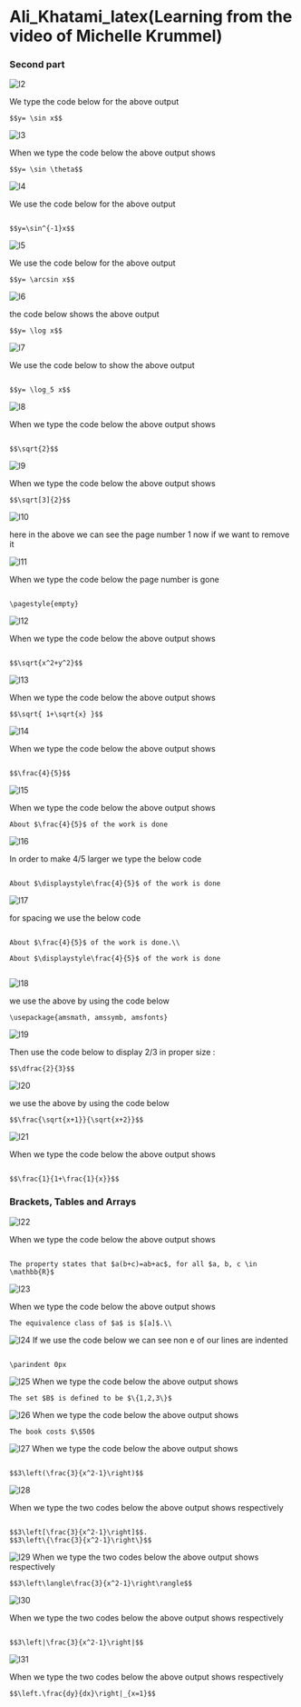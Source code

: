 # Ali_Khatami_latex(Learning from the video of Michelle Krummel)

### Second part 

![l2](https://github.com/C191068/Ali_Khatami_latex/assets/89090776/614043f3-a505-4391-92cc-34dc86b26ffa)

We type the code below for the above output <br>

```
$$y= \sin x$$

```

![l3](https://github.com/C191068/Ali_Khatami_latex/assets/89090776/7dd76079-8abd-473d-9d6e-56e93f9d8c6d)

When we type the code below the above output shows <br>

```
$$y= \sin \theta$$

```

![l4](https://github.com/C191068/Ali_Khatami_latex2/assets/89090776/84f5b1c4-b0e8-4266-8d4f-e6f85b39f734)

We use the code below for the above output <br>

```

$$y=\sin^{-1}x$$

```

![l5](https://github.com/C191068/Ali_Khatami_latex2/assets/89090776/6d360dbf-cf16-4a63-bff0-2b8168b75b44)

We use the code below for the above output <br>

```
$$y= \arcsin x$$

```


![l6](https://github.com/C191068/Ali_Khatami_latex2/assets/89090776/232ce9bb-3d12-442a-8669-40ddabb18883)

the code below shows the above output <br>

```
$$y= \log x$$

```

![l7](https://github.com/C191068/Ali_Khatami_latex2/assets/89090776/737e005a-7d78-49be-b7c7-3bbe49a9caa0)

We use the code below to show the above output <br>

```

$$y= \log_5 x$$

```


![l8](https://github.com/C191068/Ali_Khatami_latex2/assets/89090776/c4e5527e-e3e6-4f88-931d-5462e0c97e34)


When we type the code below the above output shows <br>

```

$$\sqrt{2}$$

```


![l9](https://github.com/C191068/Ali_Khatami_latex2/assets/89090776/a2792ecc-6667-4198-b6af-dfa0440d0b44)

When we type the code below the above output shows <br>

```
$$\sqrt[3]{2}$$

```


![l10](https://github.com/C191068/Ali_Khatami_latex2/assets/89090776/f007d844-605e-4396-8d05-38791a345f77)

here in the above we can see the page number 1 now if we want to remove it <br>

![l11](https://github.com/C191068/Ali_Khatami_latex2/assets/89090776/582202cc-4b58-4873-bbb7-331929f7109b)

When we type the code below the page number is gone  <br>

```

\pagestyle{empty}

```

![l12](https://github.com/C191068/Ali_Khatami_latex2/assets/89090776/cb31a00b-7c76-40c9-b2dc-4b9951381e6e)

When we type the code below the above output shows <br>

```

$$\sqrt{x^2+y^2}$$

```


![l13](https://github.com/C191068/Ali_Khatami_latex2/assets/89090776/48adb3df-a6b9-47f8-b0d5-402a95cdbbff)

When we type the code below the above output shows <br>

```
$$\sqrt{ 1+\sqrt{x} }$$

```


![l14](https://github.com/C191068/Ali_Khatami_latex2/assets/89090776/db5c8175-85ff-44f5-959f-8a1692825d59)

When we type the code below the above output shows <br>

```

$$\frac{4}{5}$$

```

![l15](https://github.com/C191068/Ali_Khatami_latex2/assets/89090776/b638ff26-8e65-40c6-a0b0-5981348898c9)

When we type the code below the above output shows <br>

```
About $\frac{4}{5}$ of the work is done
```


![l16](https://github.com/C191068/Ali_Khatami_latex2/assets/89090776/865a8153-dded-4aa0-ae90-19eba0609201)

In order to make 4/5 larger we type the below code <br>

```

About $\displaystyle\frac{4}{5}$ of the work is done

```

![l17](https://github.com/C191068/Ali_Khatami_latex2/assets/89090776/b5d3904d-147c-40e0-a59e-83099e11840e)


for spacing we use the below code <br>

```

About $\frac{4}{5}$ of the work is done.\\

About $\displaystyle\frac{4}{5}$ of the work is done


```

![l18](https://github.com/C191068/Ali_Khatami_latex2/assets/89090776/67ac99d8-f99e-4709-9d9e-b01568db474d)

we use the above by using the code below <br>

```
\usepackage{amsmath, amssymb, amsfonts}
```

![l19](https://github.com/C191068/Ali_Khatami_latex2/assets/89090776/17cd9a62-9b5d-4754-8e87-83e23534f803)

Then use the code below to display 2/3 in proper size : <br>

```
$$\dfrac{2}{3}$$
```


![l20](https://github.com/C191068/Ali_Khatami_latex2/assets/89090776/ac57efb9-fc60-41a5-b5b9-40cde3a2f7c1)

we use the above by using the code below <br>

```
$$\frac{\sqrt{x+1}}{\sqrt{x+2}}$$

```

![l21](https://github.com/C191068/Ali_Khatami_latex2/assets/89090776/780b52a3-40eb-4b87-8075-346322d1dc4f)

When we type the code below the above output shows <br>

```

$$\frac{1}{1+\frac{1}{x}}$$

```

### Brackets, Tables and Arrays 


![l22](https://github.com/C191068/Ali_Khatami_latex2/assets/89090776/7a08a103-44f9-4692-bb16-4e724408447e)

When we type the code below the above output shows <br>

```

The property states that $a(b+c)=ab+ac$, for all $a, b, c \in \mathbb{R}$

```


![l23](https://github.com/C191068/Ali_Khatami_latex2/assets/89090776/00f5c120-af53-4397-af30-f24799549533)

When we type the code below the above output shows <br>

```
The equivalence class of $a$ is $[a]$.\\

```

![l24](https://github.com/C191068/Ali_Khatami_latex2/assets/89090776/da11cdc7-a0d9-4937-827e-8ee8322a310b)
If we use the code below we can see non e of our lines are indented <br>

```

\parindent 0px

```


![l25](https://github.com/C191068/Ali_Khatami_latex2/assets/89090776/252f992c-8142-42ad-985a-fd1d8c96d038)
When we type the code below the above output shows <br>

```
The set $B$ is defined to be $\{1,2,3\}$

```


![l26](https://github.com/C191068/Ali_Khatami_latex2/assets/89090776/297237e2-0056-4ba2-ae57-7ae63f4053d4)
When we type the code below the above output shows <br>

```
The book costs $\$50$

```


![l27](https://github.com/C191068/Ali_Khatami_latex2/assets/89090776/06f2f65e-7073-4ee9-b631-03e62f409205)
When we type the code below the above output shows <br>

```

$$3\left(\frac{3}{x^2-1}\right)$$

```

![l28](https://github.com/C191068/Ali_Khatami_latex2/assets/89090776/8547f0ab-0f31-43d5-a71d-e896c6bade57)

When we type the two codes below the above output shows respectively  <br>

```

$$3\left[\frac{3}{x^2-1}\right]$$.
$$3\left\{\frac{3}{x^2-1}\right\}$$

```

![l29](https://github.com/C191068/Ali_Khatami_latex2/assets/89090776/26a49155-ff5d-4207-9d04-f09711688424)
When we type the two codes below the above output shows respectively  <br>

```
$$3\left\langle\frac{3}{x^2-1}\right\rangle$$

```

![l30](https://github.com/C191068/Ali_Khatami_latex2/assets/89090776/4e52ad70-e649-4bf3-aa01-749eacb6bd3b)

When we type the two codes below the above output shows respectively  <br>


```

$$3\left|\frac{3}{x^2-1}\right|$$

```

![l31](https://github.com/C191068/Ali_Khatami_latex2/assets/89090776/803baa24-60ba-4392-88a6-9bfba980a9a0)

When we type the two codes below the above output shows respectively  <br>

```
$$\left.\frac{dy}{dx}\right|_{x=1}$$

```
























